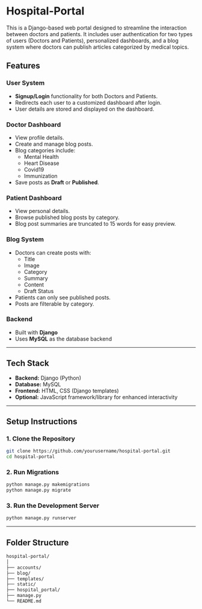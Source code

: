 # Hospital-Portal

This is a Django-based web portal designed to streamline the interaction between doctors and patients. It includes user authentication for two types of users (Doctors and Patients), personalized dashboards, and a blog system where doctors can publish articles categorized by medical topics.

## Features

### User System
- **Signup/Login** functionality for both Doctors and Patients.
- Redirects each user to a customized dashboard after login.
- User details are stored and displayed on the dashboard.

### Doctor Dashboard
- View profile details.
- Create and manage blog posts.
- Blog categories include:
  - Mental Health
  - Heart Disease
  - Covid19
  - Immunization
- Save posts as **Draft** or **Published**.

### Patient Dashboard
- View personal details.
- Browse published blog posts by category.
- Blog post summaries are truncated to 15 words for easy preview.

### Blog System
- Doctors can create posts with:
  - Title
  - Image
  - Category
  - Summary
  - Content
  - Draft Status
- Patients can only see published posts.
- Posts are filterable by category.

### Backend
- Built with **Django**
- Uses **MySQL** as the database backend

---

## Tech Stack

- **Backend:** Django (Python)
- **Database:** MySQL
- **Frontend:** HTML, CSS (Django templates)
- **Optional:** JavaScript framework/library for enhanced interactivity

---

## Setup Instructions

### 1. Clone the Repository

```bash
git clone https://github.com/yourusername/hospital-portal.git
cd hospital-portal
```

### 2. Run Migrations
```bash
python manage.py makemigrations
python manage.py migrate
```

### 3. Run the Development Server
```bash
python manage.py runserver
```

---

## Folder Structure

```bash
hospital-portal/
│
├── accounts/          
├── blog/              
├── templates/
├── static/            
├── hospital_portal/  
├── manage.py
└── README.md
```
